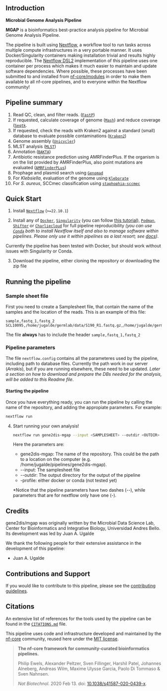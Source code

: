 ## Introduction

**Microbial Genome Analysis Pipeline**

**MGAP** is a bioinformatics best-practice analysis pipeline for Microbial Genome Analysis Pipeline.

The pipeline is built using [Nextflow](https://www.nextflow.io), a workflow tool to run tasks across multiple compute infrastructures in a very portable manner. It uses Docker/Singularity containers making installation trivial and results highly reproducible. The [Nextflow DSL2](https://www.nextflow.io/docs/latest/dsl2.html) implementation of this pipeline uses one container per process which makes it much easier to maintain and update software dependencies. Where possible, these processes have been submitted to and installed from [nf-core/modules](https://github.com/nf-core/modules) in order to make them available to all nf-core pipelines, and to everyone within the Nextflow community!

<!-- TODO nf-core: Add full-sized test dataset and amend the paragraph below if applicable -->


## Pipeline summary

<!-- TODO nf-core: Fill in short bullet-pointed list of the default steps in the pipeline -->

1. Read QC, clean, and filter reads. ([`FastP`](https://github.com/OpenGene/fastp))
2. If requested, calculate coverage of genome ([`Mash`](https://mash.readthedocs.io/en/latest/)) and reduce coverage ([`Seqtk`](https://github.com/lh3/seqtk).
3. If requested, check the reads with Kraken2 against a standard (small) database to evaluate possible contaminations ([`Kraken2`](https://ccb.jhu.edu/software/kraken2/))
4. Genome assembly ([`Unicycler`](https://github.com/rrwick/Unicycler))
5. MLST analysis ([`MLST`](https://github.com/tseemann/mlst))
6. Annotation ([`BAKTA`](https://github.com/oschwengers/bakta))
7. Antibiotic resistance prediction using AMRFinderPlus. If the organism is on the list provided by AMRFinderPlus, also point mutations are evaluated ([`AMRFinderPLus`](https://github.com/ncbi/amr))
8. Prophage and plasmid search using [`Genomad`](https://github.com/apcamargo/genomad)
9. For _Klebsiella_, evaluation of the genome using [`Kleborate`](https://github.com/klebgenomics/Kleborate)
10. For _S. aureus_, SCCmec classification using [`staphophia-sccmec`](https://github.com/staphopia/staphopia-sccmec)

## Quick Start

1. Install [`Nextflow`](https://www.nextflow.io/docs/latest/getstarted.html#installation) (`>=22.10.1`)

2. Install any of [`Docker`](https://docs.docker.com/engine/installation/), [`Singularity`](https://www.sylabs.io/guides/3.0/user-guide/) (you can follow [this tutorial](https://singularity-tutorial.github.io/01-installation/)), [`Podman`](https://podman.io/), [`Shifter`](https://nersc.gitlab.io/development/shifter/how-to-use/) or [`Charliecloud`](https://hpc.github.io/charliecloud/) for full pipeline reproducibility _(you can use [`Conda`](https://conda.io/miniconda.html) both to install Nextflow itself and also to manage software within pipelines. Please only use it within pipelines as a last resort; see [docs](https://nf-co.re/usage/configuration#basic-configuration-profiles))_.

Currently the pipeline has been tested with Docker, but should work without issues with Singularity or Conda.

3. Download the pipeline, either cloning the repository or downloading the zip file

## Running the pipeline

### Sample sheet file
First you need to create a Samplesheet file, that contain the name of the samples and the location of the reads. This is an example of this file:

```
sample,fastq_1,fastq_2
SCL10095,/home/jugalde/germlab/data/S190_R1.fastq.gz,/home/jugalde/germlab/data/S190_R2.fastq.gz
```

The file **always** has to include the header `sample,fastq_1,fastq_2`

### Pipeline parameters

The file `nextflow.config` contains all the parameteres used by the pipeline, including path to database files. Currently the path work in our server (_Arrakis_), but if you are running elsewhere, these need to be updated. *Later a section on how to download and prepare the DBs needed for the analysis, will be added to this Readme file*.


#### Starting the pipeline

Once you have everything ready, you can run the pipeline by calling the name of the repository, and adding the appropiate parameters. For example:

```bash
nextflow run 
```

4. Start running your own analysis!

   <!-- TODO nf-core: Update the example "typical command" below used to run the pipeline -->

   ```bash
   nextflow run gene2dis-mgap --input <SAMPLESHEET> --outdir <OUTDIR> -profile docker 
   ```

   Here the parameters are:
   - gene2dis-mgap: The name of the repository. This could be the path to a location on the computer (e.g. /home/jugalde/pipelines/gene2dis-mgap).
   - --input: The samplesheet file
   - --outdir: The output directory for the output of the pipeline
   - -profile: either docker or conda (not tested yet)

   *Notice that the pipeline parameters have two dashes (--), while parameters that are for nextflow only have one (-).


## Credits

gene2dis/mgap was originally written by the Microbial Data Science Lab, Center for Bioinformatics and Integrative Biology, Universidad Andres Bello. Its development was led by Juan A. Ugalde

We thank the following people for their extensive assistance in the development of this pipeline:

- Juan A. Ugalde


## Contributions and Support

If you would like to contribute to this pipeline, please see the [contributing guidelines](.github/CONTRIBUTING.md).

## Citations

<!-- TODO nf-core: Add citation for pipeline after first release. Uncomment lines below and update Zenodo doi and badge at the top of this file. -->
<!-- If you use  gene2dis/mgap for your analysis, please cite it using the following doi: [10.5281/zenodo.XXXXXX](https://doi.org/10.5281/zenodo.XXXXXX) -->

<!-- TODO nf-core: Add bibliography of tools and data used in your pipeline -->

An extensive list of references for the tools used by the pipeline can be found in the [`CITATIONS.md`](CITATIONS.md) file.

This pipeline uses code and infrastructure developed and maintained by the [nf-core](https://nf-co.re) community, reused here under the [MIT license](https://github.com/nf-core/tools/blob/master/LICENSE).

> **The nf-core framework for community-curated bioinformatics pipelines.**
>
> Philip Ewels, Alexander Peltzer, Sven Fillinger, Harshil Patel, Johannes Alneberg, Andreas Wilm, Maxime Ulysse Garcia, Paolo Di Tommaso & Sven Nahnsen.
>
> _Nat Biotechnol._ 2020 Feb 13. doi: [10.1038/s41587-020-0439-x](https://dx.doi.org/10.1038/s41587-020-0439-x).
